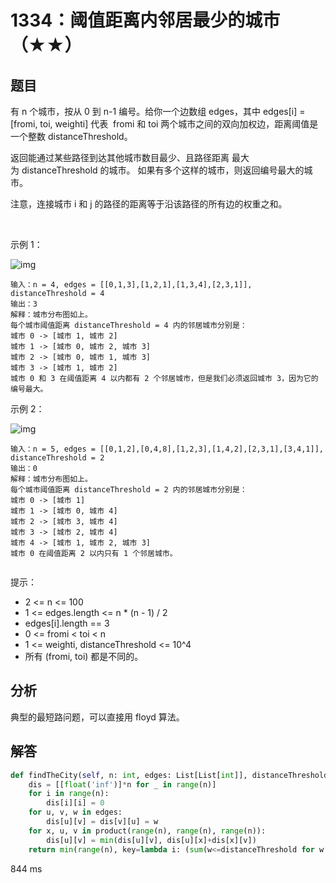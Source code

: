 # 1334：阈值距离内邻居最少的城市（★★）


## 题目

有 n 个城市，按从 0 到 n-1 编号。给你一个边数组 edges，其中 edges[i] = [fromi, toi, weighti] 代表
 fromi 和 toi 两个城市之间的双向加权边，距离阈值是一个整数 distanceThreshold。

返回能通过某些路径到达其他城市数目最少、且路径距离 最大 为 distanceThreshold 的城市。
如果有多个这样的城市，则返回编号最大的城市。

注意，连接城市 i 和 j 的路径的距离等于沿该路径的所有边的权重之和。

 

示例 1：

![img](https://assets.leetcode-cn.com/aliyun-lc-upload/uploads/2020/01/26/find_the_city_01.png)

    输入：n = 4, edges = [[0,1,3],[1,2,1],[1,3,4],[2,3,1]], distanceThreshold = 4
    输出：3
    解释：城市分布图如上。
    每个城市阈值距离 distanceThreshold = 4 内的邻居城市分别是：
    城市 0 -> [城市 1, 城市 2] 
    城市 1 -> [城市 0, 城市 2, 城市 3] 
    城市 2 -> [城市 0, 城市 1, 城市 3] 
    城市 3 -> [城市 1, 城市 2] 
    城市 0 和 3 在阈值距离 4 以内都有 2 个邻居城市，但是我们必须返回城市 3，因为它的编号最大。
示例 2：

![img](https://assets.leetcode-cn.com/aliyun-lc-upload/uploads/2020/01/26/find_the_city_02.png)
    
    输入：n = 5, edges = [[0,1,2],[0,4,8],[1,2,3],[1,4,2],[2,3,1],[3,4,1]], distanceThreshold = 2
    输出：0
    解释：城市分布图如上。 
    每个城市阈值距离 distanceThreshold = 2 内的邻居城市分别是：
    城市 0 -> [城市 1] 
    城市 1 -> [城市 0, 城市 4] 
    城市 2 -> [城市 3, 城市 4] 
    城市 3 -> [城市 2, 城市 4]
    城市 4 -> [城市 1, 城市 2, 城市 3] 
    城市 0 在阈值距离 2 以内只有 1 个邻居城市。
     

提示：
- 2 <= n <= 100
- 1 <= edges.length <= n * (n - 1) / 2
- edges[i].length == 3
- 0 <= fromi < toi < n
- 1 <= weighti, distanceThreshold <= 10^4
- 所有 (fromi, toi) 都是不同的。

## 分析

典型的最短路问题，可以直接用 floyd 算法。

## 解答

```python
def findTheCity(self, n: int, edges: List[List[int]], distanceThreshold: int) -> int:
    dis = [[float('inf')]*n for _ in range(n)]
    for i in range(n):
        dis[i][i] = 0
    for u, v, w in edges:
        dis[u][v] = dis[v][u] = w
    for x, u, v in product(range(n), range(n), range(n)):
        dis[u][v] = min(dis[u][v], dis[u][x]+dis[x][v])
    return min(range(n), key=lambda i: (sum(w<=distanceThreshold for w in dis[i]), -i))
```
844 ms


